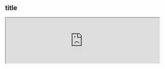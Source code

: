 ## title

<iframe width=100% src="https://geolytix.xyz/blog/view/blog?layers=Mapbox%20Base,Mapbox%20Label,Retail%20Points&locations=Retail%20Points!geodata.uk_glx_open_retail_points!1010018191&locale=Retail%20Points&lat=54.690902051430726&lng=-5.936423834514356&z=14.102362037200741"></iframe>
